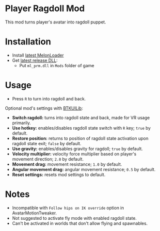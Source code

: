 # Player Ragdoll Mod
This mod turns player's avatar into ragdoll puppet.

# Installation
* Install [latest MelonLoader](https://github.com/LavaGang/MelonLoader)
* Get [latest release DLL](../../../releases/latest):
  * Put `ml_prm.dll` in `Mods` folder of game
  
# Usage
* Press `R` to turn into ragdoll and back.

Optional mod's settings with [BTKUILib](https://github.com/BTK-Development/BTKUILib):
* **Switch ragdoll:** turns into ragdoll state and back, made for VR usage primarily.
* **Use hotkey:** enables/disables ragdoll state switch with `R` key; `true` by default.
* **Restore position:** returns to position of ragdoll state activation upon ragdoll state exit; `false` by default.
* **Use gravity:** enables/disables gravity for ragdoll; `true` by default.
* **Velocity multiplier:** velocity force multiplier based on player's movement direction; `2.0` by default.
* **Movement drag:** movement resistance; `1.0` by default.
* **Angular movement drag:** angular movement resistance; `0.5` by default.
* **Reset settings:** resets mod settings to default.

# Notes
* Incompatible with `Follow hips on IK override` option in AvatarMotionTweaker.
* Not suggested to activate fly mode with enabled ragdoll state.
* Can't be activated in worlds that don't allow flying and spawnables.
